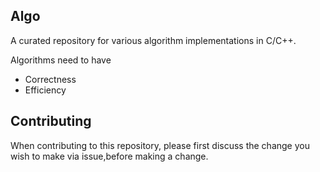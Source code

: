 ## Algo

A curated repository for various algorithm implementations in C/C++.

Algorithms need to have
- Correctness
- Efficiency

## Contributing

When contributing to this repository, please first discuss the change you wish to make via issue,before making a change.

